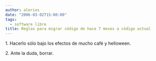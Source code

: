 ```yaml
---
author: alerios
date: "2006-03-02T15:00:00"
tags:
  - software libre
title: Reglas para migrar código de hace 7 meses a código actual
---
```


1\. Hacerlo sólo bajo los efectos de mucho café y helloween.

2\. Ante la duda, borrar.
